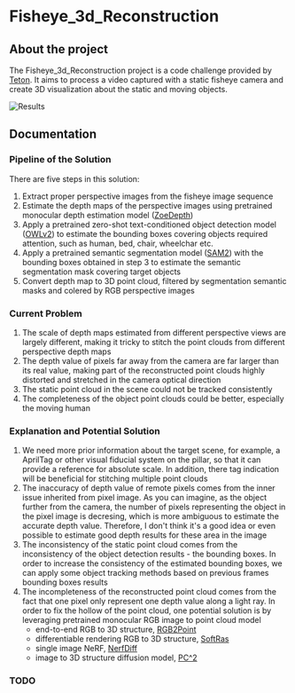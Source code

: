 # Fisheye_3d_Reconstruction
## About the project
The Fisheye_3d_Reconstruction project is a code challenge provided by [Teton](https://www.teton.ai/). It aims to process a video captured with a static fisheye camera and create 3D visualization about the static and moving objects.

![Results](doc/90_-45_-50_675.gif)

## Documentation
### Pipeline of the Solution
There are five steps in this solution:
1. Extract proper perspective images from the fisheye image sequence
2. Estimate the depth maps of the perspective images using pretrained monocular depth estimation model ([ZoeDepth](https://huggingface.co/docs/transformers/main/en/model_doc/zoedepth))
3. Apply a pretrained zero-shot text-conditioned object detection model ([OWLv2](https://huggingface.co/google/owlv2-base-patch16-ensemble)) to estimate the bounding boxes covering objects required attention, such as human, bed, chair, wheelchar etc.
4. Apply a pretrained semantic segmentation model ([SAM2](https://github.com/facebookresearch/segment-anything-2)) with the bounding boxes obtained in step 3 to estimate the semantic segmentation mask covering target objects
5. Convert depth map to 3D point cloud, filtered by segmentation semantic masks and colered by RGB perspective images

### Current Problem
1. The scale of depth maps estimated from different perspective views are largely different, making it tricky to stitch the point clouds from different perspective depth maps
2. The depth value of pixels far away from the camera are far larger than its real value, making part of the reconstructed point clouds highly distorted and stretched in the camera optical direction
3. The static point cloud in the scene could not be tracked consistently
4. The completeness of the object point clouds could be better, especially the moving human

### Explanation and Potential Solution
1. We need more prior information about the target scene, for example, a AprilTag or other visual fiducial system on the pillar, so that it can provide a reference for absolute scale. In addition, there tag indication will be beneficial for stitching multiple point clouds
2. The inaccuracy of depth value of remote pixels comes from the inner issue inherited from pixel image. As you can imagine, as the object further from the camera, the number of pixels representing the object in the pixel image is decresing, which is more ambiguous to estimate the accurate depth value. Therefore, I don't think it's a good idea or even possible to estimate good depth results for these area in the image  
3. The inconsistency of the static point cloud comes from the inconsistency of the object detection results - the bounding boxes. In order to increase the consistency of the estimated bounding boxes, we can apply some object tracking methods based on previous frames bounding boxes results
4. The incompleteness of the reconstructed point cloud comes from the fact that one pixel only represent one depth value along a light ray. In order to fix the hollow of the point cloud, one potential solution is by leveraging pretrained monocular RGB image to point cloud model 
    * end-to-end RGB to 3D structure, [RGB2Point](https://arxiv.org/pdf/2407.14979)
    * differentiable rendering RGB to 3D structure, [SoftRas](https://vgl.ict.usc.edu/Research/DMR/)
    * single image NeRF, [NerfDiff](https://arxiv.org/pdf/2302.10109)
    * image to 3D structure diffusion model, [PC^2](https://arxiv.org/pdf/2302.10668)

### TODO